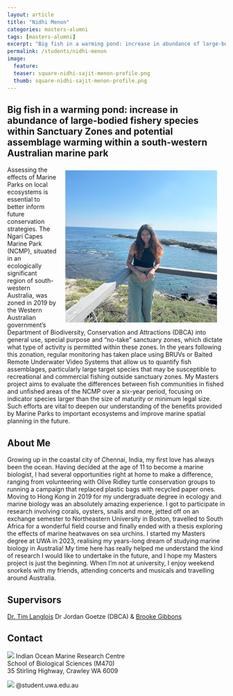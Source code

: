 ```yaml
---
layout: article
title: "Nidhi Menon"
categories: masters-alumni
tags: [masters-alumni]
excerpt: "Big fish in a warming pond: increase in abundance of large-bodied fishery species within Sanctuary Zones and potential assemblage warming within a south-western Australian marine park"
permalink: /students/nidhi-menon
image:
  feature: 
  teaser: square-nidhi-sajit-menon-profile.png
  thumb: square-nidhi-sajit-menon-profile.png
---
```

## Big fish in a warming pond: increase in abundance of large-bodied fishery species within Sanctuary Zones and potential assemblage warming within a south-western Australian marine park
<img src='/images/square-nidhi-sajit-menon-profile.png' align='right' width="350" hspace="20" vspace="10">

Assessing the effects of Marine Parks on local ecosystems is essential to better inform future conservation strategies. The Ngari Capes Marine Park (NCMP), situated in an ecologically significant region of south-western Australia, was zoned in 2019 by the Western Australian government’s Department of Biodiversity, Conservation and Attractions (DBCA) into general use, special purpose and “no-take” sanctuary zones, which dictate what type of activity is permitted within these zones. In the years following this zonation, regular monitoring has taken place using BRUVs or Baited Remote Underwater Video Systems that allow us to quantify fish assemblages, particularly large target species that may be susceptible to recreational and commercial fishing outside sanctuary zones. My Masters project aims to evaluate the differences between fish communities in fished and unfished areas of the NCMP over a six-year period, focusing on indicator species larger than the size of maturity or minimum legal size. Such efforts are vital to deepen our understanding of the benefits provided by Marine Parks to important ecosystems and improve marine spatial planning in the future.

## About Me
Growing up in the coastal city of Chennai, India, my first love has always been the ocean. Having decided at the age of 11 to become a marine biologist, I had several opportunities right at home to make a difference, ranging from volunteering with Olive Ridley turtle conservation groups to running a campaign that replaced plastic bags with recycled paper ones. Moving to Hong Kong in 2019 for my undergraduate degree in ecology and marine biology was an absolutely amazing experience. I got to participate in research involving corals, oysters, snails and more, jetted off on an exchange semester to Northeastern University in Boston, travelled to South Africa for a wonderful field course and finally ended with a thesis exploring the effects of marine heatwaves on sea urchins. I started my Masters degree at UWA in 2023, realising my years-long dream of studying marine biology in Australia! My time here has really helped me understand the kind of research I would like to undertake in the future, and I hope my Masters project is just the beginning. When I’m not at university, I enjoy weekend snorkels with my friends, attending concerts and musicals and travelling around Australia.

## Supervisors
[Dr. Tim Langlois](https://marineecology.io/researchers/tim-langlois/ "Tim Langlois")
Dr Jordan Goetze (DBCA) &
[Brooke Gibbons](https://marineecology.io/researchers/brooke-gibbons/ "Brooke Gibbons")


## Contact
<img src='/images/icons/building-regular.svg' width="15px"> Indian Ocean Marine Research Centre <br>
School of Biological Sciences (M470)<br>
35 Stirling Highway, Crawley WA 6009

<img src='/images/icons/envelope-regular.svg' width="15px"> <a href="@student.uwa.edu.au"></a>@student.uwa.edu.au<br>
